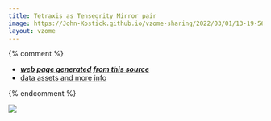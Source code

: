 ```yaml
---
title: Tetraxis as Tensegrity Mirror pair
image: https://John-Kostick.github.io/vzome-sharing/2022/03/01/13-19-56-Tetraxis-as-Tensegrity-Mirror-pair/Tetraxis-as-Tensegrity-Mirror-pair.png
layout: vzome
---
```


{% comment %}
 - [***web page generated from this source***][post]
 - [data assets and more info][github]

[post]: <https://John-Kostick.github.io/vzome-sharing/2022/03/01/Tetraxis-as-Tensegrity-Mirror-pair-13-19-56.html>
[github]: <https://github.com/John-Kostick/vzome-sharing/tree/main/2022/03/01/13-19-56-Tetraxis-as-Tensegrity-Mirror-pair/>
{% endcomment %}

<vzome-viewer style="width: 100%; height: 65vh;"
       src="https://John-Kostick.github.io/vzome-sharing/2022/03/01/13-19-56-Tetraxis-as-Tensegrity-Mirror-pair/Tetraxis-as-Tensegrity-Mirror-pair.vZome" >
  <img src="https://John-Kostick.github.io/vzome-sharing/2022/03/01/13-19-56-Tetraxis-as-Tensegrity-Mirror-pair/Tetraxis-as-Tensegrity-Mirror-pair.png" />
</vzome-viewer>